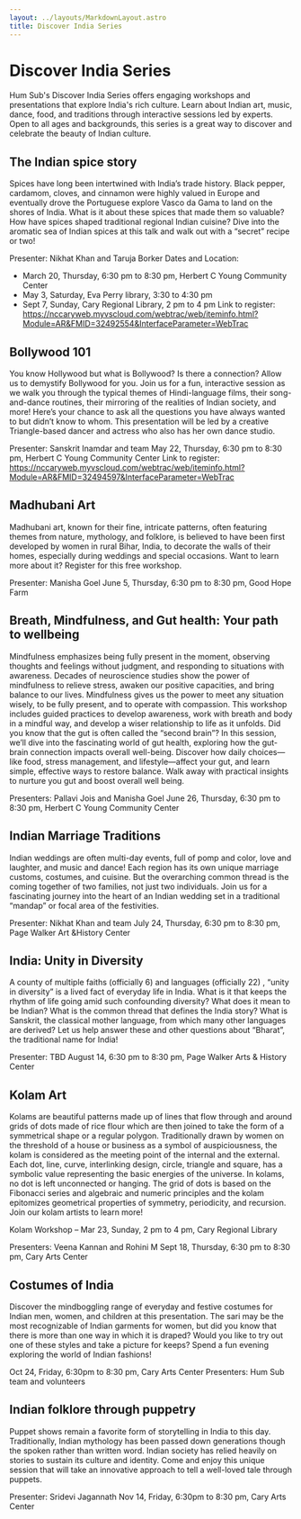 ```yaml
---
layout: ../layouts/MarkdownLayout.astro
title: Discover India Series
---
```


# Discover India Series

Hum Sub's Discover India Series offers engaging workshops and presentations that explore India's rich culture. Learn about Indian art, music, dance, food, and traditions through interactive sessions led by experts. Open to all ages and backgrounds, this series is a great way to discover and celebrate the beauty of Indian culture.

## The Indian spice story
Spices have long been intertwined with India’s trade history. Black pepper, cardamom,
cloves, and cinnamon were highly valued in Europe and eventually drove the
Portuguese explore Vasco da Gama to land on the shores of India. What is it about
these spices that made them so valuable? How have spices shaped traditional regional
Indian cuisine? Dive into the aromatic sea of Indian spices at this talk and walk out with
a “secret” recipe or two!

Presenter: Nikhat Khan and Taruja Borker
Dates and Location:
- March 20, Thursday, 6:30 pm to 8:30 pm, Herbert C Young Community Center  
- May 3, Saturday, Eva Perry library, 3:30 to 4:30 pm
- Sept 7, Sunday, Cary Regional Library, 2 pm to 4 pm
Link to register: https://nccaryweb.myvscloud.com/webtrac/web/iteminfo.html?Module=AR&FMID=32492554&InterfaceParameter=WebTrac

## Bollywood 101
You know Hollywood but what is Bollywood? Is there a connection? Allow us to
demystify Bollywood for you. Join us for a fun, interactive session as we walk you through the
typical themes of Hindi-language films, their song-and-dance routines, their mirroring of
the realities of Indian society, and more! Here’s your chance to ask all the questions you
have always wanted to but didn’t know to whom. This presentation will be led by a
creative Triangle-based dancer and actress who also has her own dance studio.

Presenter: Sanskrit Inamdar and team
May 22, Thursday, 6:30 pm to 8:30 pm, Herbert C Young Community Center
Link to register: https://nccaryweb.myvscloud.com/webtrac/web/iteminfo.html?Module=AR&FMID=32494597&InterfaceParameter=WebTrac

## Madhubani Art
Madhubani art, known for their fine, intricate patterns, often featuring themes from
nature, mythology, and folklore, is believed to have been first developed by women in
rural Bihar, India, to decorate the walls of their homes, especially during weddings and
special occasions. Want to learn more about it? Register for this free workshop.

Presenter: Manisha Goel
June 5, Thursday, 6:30 pm to 8:30 pm, Good Hope Farm

## Breath, Mindfulness, and Gut health: Your path to wellbeing

Mindfulness emphasizes being fully present in the moment, observing thoughts and
feelings without judgment, and responding to situations with awareness.
Decades of neuroscience studies show the power of mindfulness to relieve stress,
awaken our positive capacities, and bring balance to our lives. Mindfulness gives us the
power to meet any situation wisely, to be fully present, and to operate with
compassion. This workshop includes guided practices to develop awareness, work with
breath and body in a mindful way, and develop a wiser relationship to life as it unfolds.
Did you know that the gut is often called the “second brain”? In this session, we’ll dive
into the fascinating world of gut health, exploring how the gut-brain connection impacts
overall well-being. Discover how daily choices—like food, stress management, and
lifestyle—affect your gut, and learn simple, effective ways to restore balance. Walk away
with practical insights to nurture you gut and boost overall well being.

Presenters: Pallavi Jois and Manisha Goel
June 26, Thursday, 6:30 pm to 8:30 pm, Herbert C Young Community Center

## Indian Marriage Traditions
Indian weddings are often multi-day events, full of pomp and color, love and laughter,
and music and dance! Each region has its own unique marriage customs, costumes,
and cuisine. But the overarching common thread is the coming together of two families,
not just two individuals. Join us for a fascinating journey into the heart of an Indian
wedding set in a traditional “mandap” or focal area of the festivities.

Presenter: Nikhat Khan and team
July 24, Thursday, 6:30 pm to 8:30 pm, Page Walker Art &History Center

## India: Unity in Diversity
A county of multiple faiths (officially 6) and languages (officially 22) , “unity in diversity”
is a lived fact of everyday life in India. What is it that keeps the rhythm of life going amid
such confounding diversity? What does it mean to be Indian? What is the common
thread that defines the India story? What is Sanskrit, the classical mother language,
from which many other languages are derived? Let us help answer these and other
questions about “Bharat”, the traditional name for India!

Presenter: TBD
August 14, 6:30 pm to 8:30 pm, Page Walker Arts & History Center

## Kolam Art
Kolams are beautiful patterns made up of lines that flow through and around grids of dots made
of rice flour which are then joined to take the form of a symmetrical shape or a regular polygon.
Traditionally drawn by women on the threshold of a house or business as a symbol of
auspiciousness, the kolam is considered as the meeting point of the internal and the external.
Each dot, line, curve, interlinking design, circle, triangle and square, has a symbolic value
representing the basic energies of the universe. In kolams, no dot is left unconnected or hanging.
The grid of dots is based on the Fibonacci series and algebraic and numeric principles and the
kolam epitomizes geometrical properties of symmetry, periodicity, and recursion.
Join our kolam artists to learn more!

Kolam Workshop – Mar 23, Sunday, 2 pm to 4 pm, Cary Regional Library

Presenters: Veena Kannan and Rohini M
Sept 18, Thursday, 6:30 pm to 8:30 pm, Cary Arts Center

## Costumes of India
Discover the mindboggling range of everyday and festive costumes for Indian men,
women, and children at this presentation. The sari may be the most recognizable of
Indian garments for women, but did you know that there is more than one way in which
it is draped? Would you like to try out one of these styles and take a picture for keeps?
Spend a fun evening exploring the world of Indian fashions!

Oct 24, Friday, 6:30pm to 8:30 pm, Cary Arts Center
Presenters: Hum Sub team and volunteers

## Indian folklore through puppetry
Puppet shows remain a favorite form of storytelling in India to this day. Traditionally,
Indian mythology has been passed down generations though the spoken rather than
written word. Indian society has relied heavily on stories to sustain its culture and
identity. Come and enjoy this unique session that will take an innovative approach to
tell a well-loved tale through puppets.

Presenter: Sridevi Jagannath
Nov 14, Friday, 6:30pm to 8:30 pm, Cary Arts Center